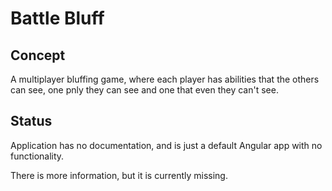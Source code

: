 # Battle Bluff

## Concept

A multiplayer bluffing game, where each player has abilities that the others can see, one pnly they can see and one that even they can't see.

## Status
Application has no documentation, and is just a default Angular app with no functionality.

There is more information, but it is currently missing.
